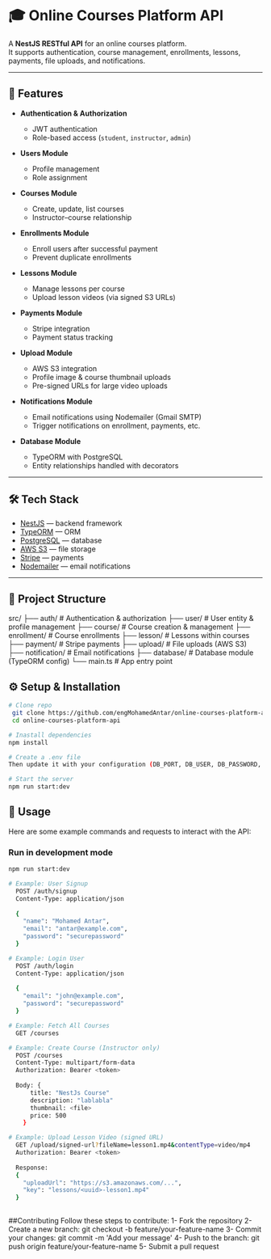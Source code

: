 # 🎓 Online Courses Platform API

A **NestJS RESTful API** for an online courses platform.  
It supports authentication, course management, enrollments, lessons, payments, file uploads, and notifications.

---

## 🚀 Features

- **Authentication & Authorization**  
  - JWT authentication  
  - Role-based access (`student`, `instructor`, `admin`)  

- **Users Module**  
  - Profile management  
  - Role assignment  

- **Courses Module**  
  - Create, update, list courses  
  - Instructor–course relationship  

- **Enrollments Module**  
  - Enroll users after successful payment  
  - Prevent duplicate enrollments  

- **Lessons Module**  
  - Manage lessons per course  
  - Upload lesson videos (via signed S3 URLs)  

- **Payments Module**  
  - Stripe integration  
  - Payment status tracking  

- **Upload Module**  
  - AWS S3 integration  
  - Profile image & course thumbnail uploads  
  - Pre-signed URLs for large video uploads  

- **Notifications Module**  
  - Email notifications using Nodemailer (Gmail SMTP)  
  - Trigger notifications on enrollment, payments, etc.  

- **Database Module**  
  - TypeORM with PostgreSQL  
  - Entity relationships handled with decorators  

---

## 🛠️ Tech Stack

- [NestJS](https://nestjs.com/) — backend framework  
- [TypeORM](https://typeorm.io/) — ORM  
- [PostgreSQL](https://www.postgresql.org/) — database  
- [AWS S3](https://aws.amazon.com/s3/) — file storage  
- [Stripe](https://stripe.com/) — payments  
- [Nodemailer](https://nodemailer.com/) — email notifications  

---

## 📂 Project Structure

src/
├── auth/ # Authentication & authorization
├── user/ # User entity & profile management
├── course/ # Course creation & management
├── enrollment/ # Course enrollments
├── lesson/ # Lessons within courses
├── payment/ # Stripe payments
├── upload/ # File uploads (AWS S3)
├── notification/ # Email notifications
├── database/ # Database module (TypeORM config)
└── main.ts # App entry point

## ⚙️ Setup & Installation
  ```bash
# Clone repo
   git clone https://github.com/engMohamedAntar/online-courses-platform-api.git
   cd online-courses-platform-api

# Inastall dependencies
  npm install

# Create a .env file
  Then update it with your configuration (DB_PORT, DB_USER, DB_PASSWORD, etc...)

# Start the server
  npm run start:dev

```
## 🧪 Usage

Here are some example commands and requests to interact with the API:

### Run in development mode
```bash
npm run start:dev

# Example: User Signup
  POST /auth/signup
  Content-Type: application/json
  
  {
    "name": "Mohamed Antar",
    "email": "antar@example.com",
    "password": "securepassword"
  }

# Example: Login User
  POST /auth/login
  Content-Type: application/json
  
  {
    "email": "john@example.com",
    "password": "securepassword"
  }

# Example: Fetch All Courses
  GET /courses

# Example: Create Course (Instructor only)
  POST /courses
  Content-Type: multipart/form-data
  Authorization: Bearer <token>
  
  Body: {
      title: "NestJs Course"
      description: "lablabla"
      thumbnail: <file>
      price: 500
    }

# Example: Upload Lesson Video (signed URL)
  GET /upload/signed-url?fileName=lesson1.mp4&contentType=video/mp4
  Authorization: Bearer <token>
  
  Response:
  {
    "uploadUrl": "https://s3.amazonaws.com/...",
    "key": "lessons/<uuid>-lesson1.mp4"
  }
   
```
##Contributing
Follow these steps to contribute:
  1- Fork the repository
  2- Create a new branch: git checkout -b feature/your-feature-name
  3- Commit your changes: git commit -m 'Add your message'
  4- Push to the branch: git push origin feature/your-feature-name
  5- Submit a pull request
